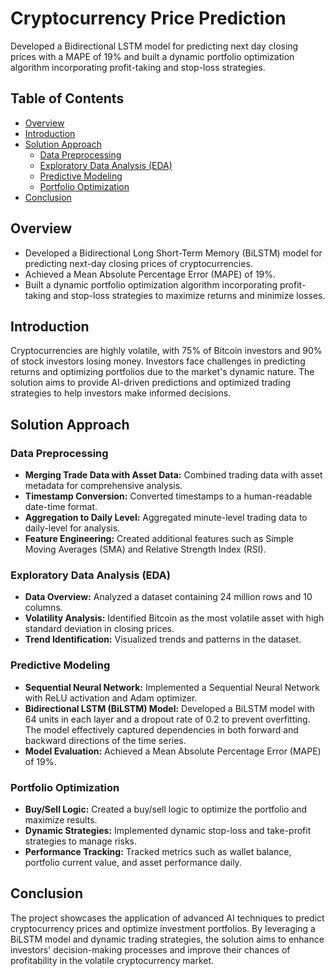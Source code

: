 # Cryptocurrency Price Prediction

Developed a Bidirectional LSTM model for predicting next day closing prices with a MAPE of 19% and built a dynamic portfolio optimization algorithm incorporating profit-taking and stop-loss strategies.

## Table of Contents
- [Overview](#overview)
- [Introduction](#introduction)
- [Solution Approach](#solution-approach)
  - [Data Preprocessing](#data-preprocessing)
  - [Exploratory Data Analysis (EDA)](#exploratory-data-analysis-eda)
  - [Predictive Modeling](#predictive-modeling)
  - [Portfolio Optimization](#portfolio-optimization)
- [Conclusion](#conclusion)

## Overview

- Developed a Bidirectional Long Short-Term Memory (BiLSTM) model for predicting next-day closing prices of cryptocurrencies.
- Achieved a Mean Absolute Percentage Error (MAPE) of 19%.
- Built a dynamic portfolio optimization algorithm incorporating profit-taking and stop-loss strategies to maximize returns and minimize losses.

## Introduction

Cryptocurrencies are highly volatile, with 75% of Bitcoin investors and 90% of stock investors losing money. Investors face challenges in predicting returns and optimizing portfolios due to the market's dynamic nature. The solution aims to provide AI-driven predictions and optimized trading strategies to help investors make informed decisions.

## Solution Approach

### Data Preprocessing
- **Merging Trade Data with Asset Data:** Combined trading data with asset metadata for comprehensive analysis.
- **Timestamp Conversion:** Converted timestamps to a human-readable date-time format.
- **Aggregation to Daily Level:** Aggregated minute-level trading data to daily-level for analysis.
- **Feature Engineering:** Created additional features such as Simple Moving Averages (SMA) and Relative Strength Index (RSI).

### Exploratory Data Analysis (EDA)
- **Data Overview:** Analyzed a dataset containing 24 million rows and 10 columns.
- **Volatility Analysis:** Identified Bitcoin as the most volatile asset with high standard deviation in closing prices.
- **Trend Identification:** Visualized trends and patterns in the dataset.

### Predictive Modeling
- **Sequential Neural Network:** Implemented a Sequential Neural Network with ReLU activation and Adam optimizer.
- **Bidirectional LSTM (BiLSTM) Model:** Developed a BiLSTM model with 64 units in each layer and a dropout rate of 0.2 to prevent overfitting. The model effectively captured dependencies in both forward and backward directions of the time series.
- **Model Evaluation:** Achieved a Mean Absolute Percentage Error (MAPE) of 19%.

### Portfolio Optimization
- **Buy/Sell Logic:** Created a buy/sell logic to optimize the portfolio and maximize results.
- **Dynamic Strategies:** Implemented dynamic stop-loss and take-profit strategies to manage risks.
- **Performance Tracking:** Tracked metrics such as wallet balance, portfolio current value, and asset performance daily.

## Conclusion

The project showcases the application of advanced AI techniques to predict cryptocurrency prices and optimize investment portfolios. By leveraging a BiLSTM model and dynamic trading strategies, the solution aims to enhance investors' decision-making processes and improve their chances of profitability in the volatile cryptocurrency market.

